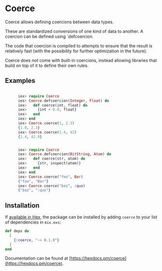 # Coerce

  Coerce allows defining coercions between data types.

  These are standardized conversions of one kind of data to another.
  A coercion can be defined using `defcoercion.

  The code that coercion is compiled to attempts to ensure that the result
  is relatively fast (with the possibility for further optimization in the future).
  

  Coerce does _not_ come with built-in coercions, instead allowing libraries that build on top of it
  to define their own rules.

## Examples

```elixir

      iex> require Coerce
      iex> Coerce.defcoercion(Integer, Float) do
      iex>   def coerce(int, float) do
      iex>     {int + 0.0, float}
      iex>   end
      iex> end
      iex> Coerce.coerce(1, 2.3)
      {1.0, 2.3}
      iex> Coerce.coerce(1.4, 42)
      {1.4, 42.0}

```

```elixir

      iex> require Coerce
      iex> Coerce.defcoercion(BitString, Atom) do
      iex>   def coerce(str, atom) do
      iex>     {str, inspect(atom)}
      iex>   end
      iex> end
      iex> Coerce.coerce("foo", Bar)
      {"foo", "Bar"}
      iex> Coerce.coerce("baz", :qux)
      {"baz", ":qux"}
```

## Installation

If [available in Hex](https://hex.pm/docs/publish), the package can be installed
by adding `coerce` to your list of dependencies in `mix.exs`:

```elixir
def deps do
  [
    {:coerce, "~> 0.1.0"}
  ]
end
```

Documentation can
be found at [https://hexdocs.pm/coerce](https://hexdocs.pm/coerce).

